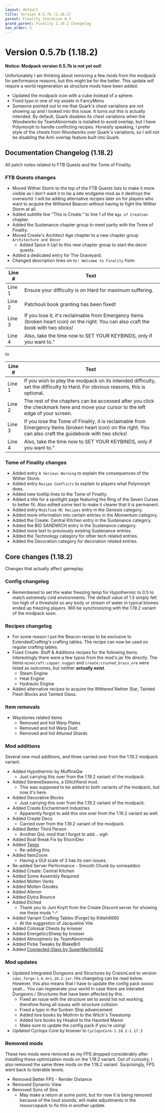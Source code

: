 ```yaml
---
layout: default
title: Version 0.5.7b (1.18.2)
parent: Finality Iteration 0.5
grand_parent: Finality 1.18.2 Changelog
nav_order: 3
---
```

# Version 0.5.7b (1.18.2)
**Notice: Modpack version 0.5.7b is not yet out!**

Unfortunately I am thinking about removing a few mods from the modpack for performance reasons, but this might be for the better. This update *will* require a world regeneration as structure mods have been added. 

* Updated the modpack icon with a cube instead of a sphere.
* Fixed typo in one of my assets in FancyMenu
* Someone pointed out to me that Quark's chest variations are not showing up and I looked into this issue. It turns out this is actually intended. By default, Quark disables its chest variations when the Woodworks by TeamAbnormals is installed to avoid overlap, but I have Polymorph to handle conflicting recipes. Honestly speaking, I prefer style of the chests from Woodworks over Quark's variations, so I will not be disabling the Anti-overlap feature built into Quark.

## Documentation Changelog (1.18.2)
All patch notes related to FTB Quests and the Tome of Finality.
### FTB Quests changes
* Moved Wither Storm to the top of the FTB Quests lists to make it more visible as I don't want it to be a *late* endgame mod as it destroys the overworld. I will be adding alternative recipes later on for players who want to acquire the Withered Beacon without having to fight the Wither Storm at all.
* Added subtitle line "This is Create." to line 1 of the `Age of Creation` chapter.
* Added the Sustenance chapter group to meet parity with the Tome of Finality.
* Moved Create's Architect Age chapter to a new chapter group `Architecture and Decor`
  * Added Spice it Up! to this new chapter group to start the decor quests.
* Added a dedicated entry for The Graveyard.
* Changed description lines on `Hi! Welcome to Finality` from:

| Line # | Text |
| --- | --- |
| Line 1 | Ensure your difficulty is on Hard for maximum suffering. |
| Line 2 | Patchouli book granting has been fixed! | 
| Line 3 | If you lose it, it's reclaimable from Emergency Items (broken heart icon) on the right. You can also craft the book with two sticks! |
| Line 4 | Also, take the time now to SET YOUR KEYBINDS, only if you want to." |

to

| Line # | Text |
| --- | --- |
| Line 1 | If you wish to play the modpack on its intended difficulty, set the difficulty to Hard. For obvious reasons, this is optional. |
| Line 2 | The rest of the chapters can be accessed after you click the checkmark here and move your cursor to the left edge of your screen. |
| Line 3 | If you lose the Tome of Finality, it is reclaimable from Emergency Items (broken heart icon) on the right. You can also craft the guidebook with two sticks! |
| Line 4 | Also, take the time now to SET YOUR KEYBINDS, only if you want to." |


### Tome of Finality changes
* Added entry `A Serious Warning` to explain the consequences of the Wither Storm.
* Added entry `Recipe Conflicts` to explain to players what Polymorph does.
* Added new tooltip lines to the Tome of Finality.
* Added a title for a spotlight page featuring the Ring of the Seven Curses to better fit. Also edited some text to make it clearer that it is permanent.
* Added entry `Modified MC Recipes` entry in the Genesis category.
* Added more information into certain entries in the Momentum category.
* Added the Create: Central Kitchen entry in the Sustenance category.
* Added the BIG SANDWICH entry in the Sustenance category.
* Added more text to previously existing Sustenance entries.
* Added the Technology category for other tech related entries.
* Added the Decoration category for decoration related entries.

## Core changes (1.18.2)
Changes that actually affect gameplay.

### Config changelog
* Remembered to set the water freezing temp for Hypothermic to 0.5 to match extremely cold environments. The default value of 1.5 simply felt too high of a threshold so any body or stream of water in typical biomes ended up freezing players. Will be synchronizing with the 1.19.2 variant of the modpack soon.

### Recipes changelog
* For some reason I put the Beacon recipe to be exclusive to ExtendedCrafting's crafting tables. The recipe can now be used on regular crafting tables.
* Fixed Create: Stuff & Additions recipes for the following items. Interestingly there were a few typos from the mod's jar file directly. The items `minecraft:copper_nugget` and `create:crushed_brass_ore` were listed as outcomes, but neither **actually exist**. 
  * Steam Engine 
  * Heat Engine
  * Hydraulic Engine
* Added alternative recipes to acquire the Withered Nether Star, Tainted Flesh Blocks and Tainted Glass.

### Item removals
* Waystones related items
  * Removed and hid Warp Plates
  * Removed and hid Warp Dust
  * Removed and hid Attuned Shards

### Mod additions
Several new mod additions, and three carried over from the 1.19.2 modpack variant.
* Added Hypothermic by MuffinsQw
  * Just carrying this over from the 1.19.2 variant of the modpack.
* Added SereneSeasons, a Glitchfiend mod.
  * This was supposed to be added to both variants of the modpack, but now it's here.
* Added Decorative Blocks
  * Just carrying this over from the 1.19.2 variant of the modpack.
* Added Create Enchantment Industries
  * Apparently forgot to add this one over from the 1.19.2 variant as well.
* Added Create Deco
  * Carried over from the 1.19.2 variant of the modpack.
* Added Better Third Person 
  * Another QoL mod that I forgot to add... *sigh*
* Added Boat Break Fix by ElocinDev
* Added [Twigs](https://www.curseforge.com/minecraft/mc-mods/twigs)
  * Re-adding this.
* Added ItemZoom
  * Having a GUI scale of 2 has its own issues.
* Re-added Server Performance - Smooth Chunk by someaddon
* Added Create: Central Kitchen
* Added Some Assembly Required
* Added Molten Vents
* Added Molten Geodes
* Added Aileron
* Added Elytra Bounce
* Added Etched
  * Thank you to Juni Knytt from the Create Discord server for showing me these mods ^-^
* Added Variant Crafting Tables [Forge] by Kitteh6660
  * At the suggestion of Jacqueline Vile
* Added Colossal Chests by kroeser
* Added EnergeticcSheep by kroeser
* Added Atmospheric by TeamAbnormals
* Added Picke Tweaks by BlakeBr0
* Added [Connected Glass by SuperMartijn642](https://www.curseforge.com/minecraft/mc-mods/connected-glass)

### Mod updates
* Updated Integrated Dungeons and Structures by CraisinLord to version `idas_forge-1.6.4+1.18.2.jar`. His changelog can be read below. However, this also means that I have to update the config pack soooo yeah... You can regenerate your world in case there are Interated Dungeons / Structures that have been affected by this.
  * Fixed an issue with the structure set to avoid list not working, therefore fixing all issues with structure collision
  * Fixed a typo in the Sunken Ship advancement
  * Added lore books by Mothrin to the Witch's Treestump
  * Added lore books by Hisakid to the Haunted Manor
  * Make sure to update the config pack if you're using!
* Updated Cyclops Core by kroeser to `CyclopsCore-1.18.2-1.17.3`

### Removed mods
These two mods were removed as my FPS dropped considerably after installing these optimization mods on the 1.19.2 variant. Out of curiosity, I also removed the same three mods on the 1.18.2 variant. Surprisingly, FPS went back to tolerable levels.
* Removed Better FPS - Render Distance
* Removed Dynamic View
* Removed Sons of Sins
  * May make a return at some point, but for now it is being removed because of the loud sounds, will make adjustments in the resourcepack to fix this in another update.